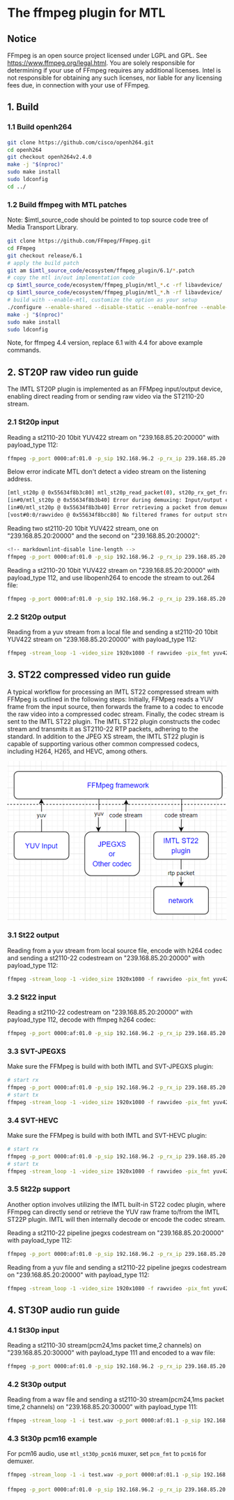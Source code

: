 # The ffmpeg plugin for MTL

## Notice

FFmpeg is an open source project licensed under LGPL and GPL. See <https://www.ffmpeg.org/legal.html>. You are solely responsible for determining if your use of FFmpeg requires any additional licenses. Intel is not responsible for obtaining any such licenses, nor liable for any licensing fees due, in connection with your use of FFmpeg.

## 1. Build

### 1.1 Build openh264

```bash
git clone https://github.com/cisco/openh264.git
cd openh264
git checkout openh264v2.4.0
make -j "$(nproc)"
sudo make install
sudo ldconfig
cd ../
```

### 1.2 Build ffmpeg with MTL patches

Note: $imtl_source_code should be pointed to top source code tree of Media Transport Library.

```bash
git clone https://github.com/FFmpeg/FFmpeg.git
cd FFmpeg
git checkout release/6.1
# apply the build patch
git am $imtl_source_code/ecosystem/ffmpeg_plugin/6.1/*.patch
# copy the mtl in/out implementation code
cp $imtl_source_code/ecosystem/ffmpeg_plugin/mtl_*.c -rf libavdevice/
cp $imtl_source_code/ecosystem/ffmpeg_plugin/mtl_*.h -rf libavdevice/
# build with --enable-mtl, customize the option as your setup
./configure --enable-shared --disable-static --enable-nonfree --enable-pic --enable-gpl --enable-libopenh264 --enable-encoder=libopenh264 --enable-mtl
make -j "$(nproc)"
sudo make install
sudo ldconfig
```

Note, for ffmpeg 4.4 version, replace 6.1 with 4.4 for above example commands.

## 2. ST20P raw video run guide

The IMTL ST20P plugin is implemented as an FFMpeg input/output device, enabling direct reading from or sending raw video via the ST2110-20 stream.

### 2.1 St20p input

Reading a st2110-20 10bit YUV422 stream on "239.168.85.20:20000" with payload_type 112:

```bash
ffmpeg -p_port 0000:af:01.0 -p_sip 192.168.96.2 -p_rx_ip 239.168.85.20 -udp_port 20000 -payload_type 112 -fps 59.94 -pix_fmt yuv422p10le -video_size 1920x1080 -f mtl_st20p -i "k" -f rawvideo /dev/null -y
```

Below error indicate MTL don't detect a video stream on the listening address.

```bash
[mtl_st20p @ 0x55634f8b3c80] mtl_st20p_read_packet(0), st20p_rx_get_frame timeout
[in#0/mtl_st20p @ 0x55634f8b3b40] Error during demuxing: Input/output error
[in#0/mtl_st20p @ 0x55634f8b3b40] Error retrieving a packet from demuxer: Input/output error
[vost#0:0/rawvideo @ 0x55634f8bcc80] No filtered frames for output stream, trying to initialize anyway.
```

Reading two st2110-20 10bit YUV422 stream, one on "239.168.85.20:20000" and the second on "239.168.85.20:20002":

```bash
<!-- markdownlint-disable line-length -->
ffmpeg -p_port 0000:af:01.0 -p_sip 192.168.96.2 -p_rx_ip 239.168.85.20 -udp_port 20000 -payload_type 112 -fps 59.94 -pix_fmt yuv422p10le -video_size 1920x1080 -f mtl_st20p -i "1" -p_port 0000:af:01.0 -p_rx_ip 239.168.85.20 -udp_port 20002 -payload_type 112 -fps 59.94 -pix_fmt yuv422p10le -video_size 1920x1080 -f mtl_st20p -i "2" -map 0:0 -f rawvideo /dev/null -y -map 1:0 -f rawvideo /dev/null -y
```

Reading a st2110-20 10bit YUV422 stream on "239.168.85.20:20000" with payload_type 112, and use libopenh264 to encode the stream to out.264 file:

```bash
ffmpeg -p_port 0000:af:01.0 -p_sip 192.168.96.2 -p_rx_ip 239.168.85.20 -udp_port 20000 -payload_type 112 -fps 59.94 -pix_fmt yuv422p10le -video_size 1920x1080 -f mtl_st20p -i "k" -c:v libopenh264 out.264 -y
```

### 2.2 St20p output

Reading from a yuv stream from a local file and sending a st2110-20 10bit YUV422 stream on "239.168.85.20:20000" with payload_type 112:

```bash
ffmpeg -stream_loop -1 -video_size 1920x1080 -f rawvideo -pix_fmt yuv422p10le -i yuv422p10le_1080p.yuv -filter:v fps=59.94 -p_port 0000:af:01.1 -p_sip 192.168.96.3 -p_tx_ip 239.168.85.20 -udp_port 20000 -payload_type 112 -f mtl_st20p -
```

## 3. ST22 compressed video run guide

A typical workflow for processing an IMTL ST22 compressed stream with FFMpeg is outlined in the following steps: Initially, FFMpeg reads a YUV frame from the input source, then forwards the frame to a codec to encode the raw video into a compressed codec stream. Finally, the codec stream is sent to the IMTL ST22 plugin.
The IMTL ST22 plugin constructs the codec stream and transmits it as ST2110-22 RTP packets, adhering to the standard. In addition to the JPEG XS stream, the IMTL ST22 plugin is capable of supporting various other common compressed codecs, including H264, H265, and HEVC, among others.

<div align="center">
<img src="ffmpeg_st22_flow.png" align="center" alt="Tasklet">
</div>

### 3.1 St22 output

Reading from a yuv stream from local source file, encode with h264 codec and sending a st2110-22 codestream on "239.168.85.20:20000" with payload_type 112:

```bash
ffmpeg -stream_loop -1 -video_size 1920x1080 -f rawvideo -pix_fmt yuv420p -i yuv420p_1080p.yuv -filter:v fps=59.94 -c:v libopenh264 -p_port 0000:af:01.1 -p_sip 192.168.96.3 -p_tx_ip 239.168.85.20 -udp_port 20000 -payload_type 112 -f mtl_st22 -
```

### 3.2 St22 input

Reading a st2110-22 codestream on "239.168.85.20:20000" with payload_type 112, decode with ffmpeg h264 codec:

```bash
ffmpeg -p_port 0000:af:01.0 -p_sip 192.168.96.2 -p_rx_ip 239.168.85.20 -udp_port 20000 -payload_type 112 -fps 59.94 -video_size 1920x1080 -st22_codec h264 -f mtl_st22 -i "k" -f rawvideo /dev/null -y
```

### 3.3 SVT-JPEGXS

Make sure the FFMpeg is build with both IMTL and SVT-JPEGXS plugin:

```bash
# start rx
ffmpeg -p_port 0000:af:01.0 -p_sip 192.168.96.2 -p_rx_ip 239.168.85.20 -udp_port 20000 -payload_type 112 -fps 59.94 -video_size 1920x1080 -st22_codec jpegxs -timeout_s 10 -f mtl_st22 -i "k" -vframes 10 -f rawvideo /dev/null -y
# start tx
ffmpeg -stream_loop -1 -video_size 1920x1080 -f rawvideo -pix_fmt yuv420p -i yuv420p_1080p.yuv -filter:v fps=59.94 -c:v libsvt_jpegxs -p_port 0000:af:01.1 -p_sip 192.168.96.3 -p_tx_ip 239.168.85.20 -udp_port 20000 -payload_type 112 -f mtl_st22 -
```

### 3.4 SVT-HEVC

Make sure the FFMpeg is build with both IMTL and SVT-HEVC plugin:

```bash
# start rx
ffmpeg -p_port 0000:af:01.0 -p_sip 192.168.96.2 -p_rx_ip 239.168.85.20 -udp_port 20000 -payload_type 112 -fps 59.94 -video_size 1920x1080 -st22_codec h265 -timeout_s 10 -f mtl_st22 -i "k" -vframes 10 -f rawvideo /dev/null -y
# start tx
ffmpeg -stream_loop -1 -video_size 1920x1080 -f rawvideo -pix_fmt yuv420p -i yuv420p_1080p.yuv -filter:v fps=59.94 -c:v libsvt_hevc -p_port 0000:af:01.1 -p_sip 192.168.96.3 -p_tx_ip 239.168.85.20 -udp_port 20000 -payload_type 112 -f mtl_st22 -
```

### 3.5 St22p support

Another option involves utilizing the IMTL built-in ST22 codec plugin, where FFmpeg can directly send or retrieve the YUV raw frame to/from the IMTL ST22P plugin. IMTL will then internally decode or encode the codec stream.

Reading a st2110-22 pipeline jpegxs codestream on "239.168.85.20:20000" with payload_type 112:

```bash
ffmpeg -p_port 0000:af:01.0 -p_sip 192.168.96.2 -p_rx_ip 239.168.85.20 -udp_port 20000 -payload_type 112 -st22_codec jpegxs -fps 59.94 -pix_fmt yuv422p10le -video_size 1920x1080 -f mtl_st22p -i "k" -f rawvideo /dev/null -y
```

Reading from a yuv file and sending a st2110-22 pipeline jpegxs codestream on "239.168.85.20:20000" with payload_type 112:

```bash
ffmpeg -stream_loop -1 -video_size 1920x1080 -f rawvideo -pix_fmt yuv422p10le -i yuv422p10le_1080p.yuv -filter:v fps=59.94 -p_port 0000:af:01.1 -p_sip 192.168.96.3 -p_tx_ip 239.168.85.20 -udp_port 20000 -payload_type 112 -st22_codec jpegxs -f mtl_st22p -
```

## 4. ST30P audio run guide

### 4.1 St30p input

Reading a st2110-30 stream(pcm24,1ms packet time,2 channels) on "239.168.85.20:30000" with payload_type 111 and encoded to a wav file:

```bash
ffmpeg -p_port 0000:af:01.0 -p_sip 192.168.96.2 -p_rx_ip 239.168.85.20 -udp_port 30000 -payload_type 111 -pcm_fmt pcm24 -at 1ms -ac 2 -f mtl_st30p -i "0" dump.wav -y
```

### 4.2 St30p output

Reading from a wav file and sending a st2110-30 stream(pcm24,1ms packet time,2 channels) on "239.168.85.20:30000" with payload_type 111:

```bash
ffmpeg -stream_loop -1 -i test.wav -p_port 0000:af:01.1 -p_sip 192.168.96.3 -p_tx_ip 239.168.85.20 -udp_port 30000 -payload_type 111 -at 1ms -f mtl_st30p -
```

### 4.3 St30p pcm16 example

For pcm16 audio, use `mtl_st30p_pcm16` muxer, set `pcm_fmt` to `pcm16` for demuxer.

```bash
ffmpeg -stream_loop -1 -i test.wav -p_port 0000:af:01.1 -p_sip 192.168.96.3 -p_tx_ip 239.168.85.20 -udp_port 30000 -payload_type 111 -at 1ms -f mtl_st30p_pcm16 -

ffmpeg -p_port 0000:af:01.0 -p_sip 192.168.96.2 -p_rx_ip 239.168.85.20 -udp_port 30000 -payload_type 111 -pcm_fmt pcm16 -at 1ms -ac 2 -f mtl_st30p -i "0" dump_pcm16.wav -y
```
